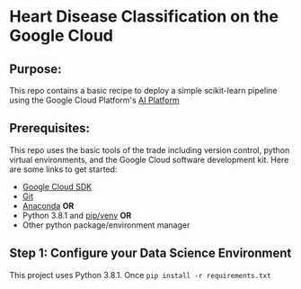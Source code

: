 # Heart Disease Classification on the Google Cloud



## Purpose:
This repo contains a basic recipe to deploy a simple scikit-learn pipeline using
the Google Cloud Platform's [AI Platform](https://cloud.google.com/ai-platform)

## Prerequisites:
This repo uses the basic tools of the trade including version control, python
virtual environments, and the Google Cloud software development kit. Here are
some links to get started:  

* [Google Cloud SDK](https://cloud.google.com/sdk)
* [Git](https://git-scm.com)
* [Anaconda](https://www.anaconda.com) **OR**
* Python 3.8.1 and [pip/venv](https://packaging.python.org/guides/installing-using-pip-and-virtual-environments/) **OR**
* Other python package/environment manager

## Step 1: Configure your Data Science Environment
This project uses Python 3.8.1. Once
`pip install -r requirements.txt`
